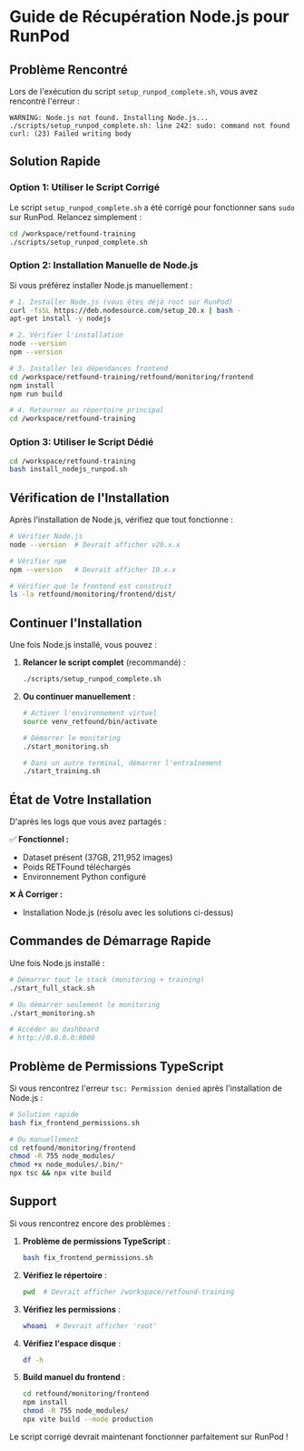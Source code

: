 # Guide de Récupération Node.js pour RunPod

## Problème Rencontré

Lors de l'exécution du script `setup_runpod_complete.sh`, vous avez rencontré l'erreur :
```
WARNING: Node.js not found. Installing Node.js...
./scripts/setup_runpod_complete.sh: line 242: sudo: command not found
curl: (23) Failed writing body
```

## Solution Rapide

### Option 1: Utiliser le Script Corrigé

Le script `setup_runpod_complete.sh` a été corrigé pour fonctionner sans `sudo` sur RunPod. Relancez simplement :

```bash
cd /workspace/retfound-training
./scripts/setup_runpod_complete.sh
```

### Option 2: Installation Manuelle de Node.js

Si vous préférez installer Node.js manuellement :

```bash
# 1. Installer Node.js (vous êtes déjà root sur RunPod)
curl -fsSL https://deb.nodesource.com/setup_20.x | bash -
apt-get install -y nodejs

# 2. Vérifier l'installation
node --version
npm --version

# 3. Installer les dépendances frontend
cd /workspace/retfound-training/retfound/monitoring/frontend
npm install
npm run build

# 4. Retourner au répertoire principal
cd /workspace/retfound-training
```

### Option 3: Utiliser le Script Dédié

```bash
cd /workspace/retfound-training
bash install_nodejs_runpod.sh
```

## Vérification de l'Installation

Après l'installation de Node.js, vérifiez que tout fonctionne :

```bash
# Vérifier Node.js
node --version  # Devrait afficher v20.x.x

# Vérifier npm
npm --version   # Devrait afficher 10.x.x

# Vérifier que le frontend est construit
ls -la retfound/monitoring/frontend/dist/
```

## Continuer l'Installation

Une fois Node.js installé, vous pouvez :

1. **Relancer le script complet** (recommandé) :
   ```bash
   ./scripts/setup_runpod_complete.sh
   ```

2. **Ou continuer manuellement** :
   ```bash
   # Activer l'environnement virtuel
   source venv_retfound/bin/activate
   
   # Démarrer le monitoring
   ./start_monitoring.sh
   
   # Dans un autre terminal, démarrer l'entraînement
   ./start_training.sh
   ```

## État de Votre Installation

D'après les logs que vous avez partagés :

✅ **Fonctionnel :**
- Dataset présent (37GB, 211,952 images)
- Poids RETFound téléchargés
- Environnement Python configuré

❌ **À Corriger :**
- Installation Node.js (résolu avec les solutions ci-dessus)

## Commandes de Démarrage Rapide

Une fois Node.js installé :

```bash
# Démarrer tout le stack (monitoring + training)
./start_full_stack.sh

# Ou démarrer seulement le monitoring
./start_monitoring.sh

# Accéder au dashboard
# http://0.0.0.0:8000
```

## Problème de Permissions TypeScript

Si vous rencontrez l'erreur `tsc: Permission denied` après l'installation de Node.js :

```bash
# Solution rapide
bash fix_frontend_permissions.sh

# Ou manuellement
cd retfound/monitoring/frontend
chmod -R 755 node_modules/
chmod +x node_modules/.bin/*
npx tsc && npx vite build
```

## Support

Si vous rencontrez encore des problèmes :

1. **Problème de permissions TypeScript** :
   ```bash
   bash fix_frontend_permissions.sh
   ```

2. **Vérifiez le répertoire** :
   ```bash
   pwd  # Devrait afficher /workspace/retfound-training
   ```

3. **Vérifiez les permissions** :
   ```bash
   whoami  # Devrait afficher 'root'
   ```

4. **Vérifiez l'espace disque** :
   ```bash
   df -h
   ```

5. **Build manuel du frontend** :
   ```bash
   cd retfound/monitoring/frontend
   npm install
   chmod -R 755 node_modules/
   npx vite build --mode production
   ```

Le script corrigé devrait maintenant fonctionner parfaitement sur RunPod !
